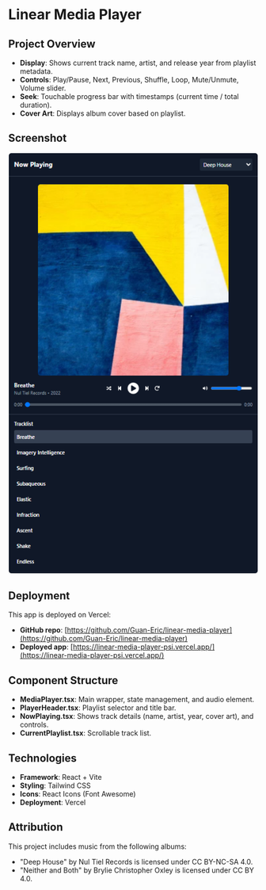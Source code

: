 # Linear Media Player

## Project Overview

- **Display**: Shows current track name, artist, and release year from playlist metadata.
- **Controls**: Play/Pause, Next, Previous, Shuffle, Loop, Mute/Unmute, Volume slider.
- **Seek**: Touchable progress bar with timestamps (current time / total duration).
- **Cover Art**: Displays album cover based on playlist.

## Screenshot

![App Screenshot](./src/assets/screenshot.png)

## Deployment

This app is deployed on Vercel:

- **GitHub repo**: [https://github.com/Guan-Eric/linear-media-player](https://github.com/Guan-Eric/linear-media-player)
- **Deployed app**: [https://linear-media-player-psi.vercel.app/](https://linear-media-player-psi.vercel.app/)

## Component Structure

- **MediaPlayer.tsx**: Main wrapper, state management, and audio element.
- **PlayerHeader.tsx**: Playlist selector and title bar.
- **NowPlaying.tsx**: Shows track details (name, artist, year, cover art), and controls.
- **CurrentPlaylist.tsx**: Scrollable track list.

## Technologies

- **Framework**: React + Vite
- **Styling**: Tailwind CSS
- **Icons**: React Icons (Font Awesome)
- **Deployment**: Vercel

## Attribution

This project includes music from the following albums:

- "Deep House" by Nul Tiel Records is licensed under CC BY-NC-SA 4.0.
- "Neither and Both" by Brylie Christopher Oxley is licensed under CC BY 4.0.
